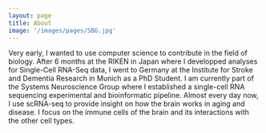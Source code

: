 ```yaml
---
layout: page
title: About
image: '/images/pages/SBG.jpg'
---
```


Very early, I wanted to use computer science to contribute in the field of biology. After 6 months at the RIKEN in Japan where I developped analyses for Single-Cell RNA-Seq data, I went to Germany at the Institute for Stroke and Dementia Research in Munich as a PhD Student. I am currently part of the Systems Neuroscience Group where I established a single-cell RNA sequencing experimental and bioinformatic pipeline. Almost every day now, I use scRNA-seq to provide insight on how the brain works in aging and disease. I focus on the immune cells of the brain and its interactions with the other cell types.
